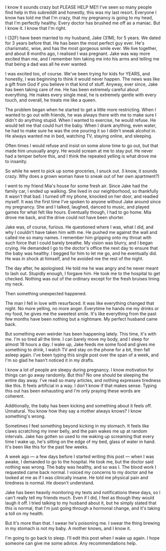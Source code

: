 I know it sounds crazy but PLEASE HELP ME!! I've seen so many people find help in this subreddit and honestly, this was my last resort. Everyone I know has told me that I'm crazy, that my pregnancy is going to my head, that I'm perfectly healthy. Every doctor has brushed me off as a maniac. But I know it. I know that I'm right.

I (32F) have been married to my husband, Jake (31M), for 5 years. We dated for 3 years before that. He has been the most perfect guy ever. He's charismatic, wise, and has the most gorgeous smile ever. We live together, and about 8 months ago, I realised I was pregnant. Jake was way more excited than me, and I remember him taking me into his arms and telling me that being a dad was all he ever wanted.

I was excited too, of course. We've been trying for kids for YEARS, and honestly, I was beginning to think it would never happen. The news was like a gift from God if you believe in that kind of stuff. Anyway, ever since, Jake has been taking care of me. He has been extremely careful about everything. He makes every single meal, he is extremely gentle with every touch, and overall, he treats me like a queen. 

The problem began when he started to get a little more restricting. When I wanted to go out with friends, he was always there with me to make sure I didn't do anything stupid. When I wanted to exercise, he would refuse. He would tell me that could hurt the baby. When I drank anything, even water, he had to make sure he was the one pouring it so I didn't sneak alcohol in. He always wanted me in bed, watching TV, staying online, and sleeping. 

Often times I would refuse and insist on some alone time to go out, but that made him unusually angry. He would scream at me to stay put. He never had a temper before this, and I think the repeated yelling is what drove me to insanity.

So while he went to pick up some groceries, I snuck out. (I know, it sounds crazy. Why does a grown woman have to sneak out of her own apartment?)

I went to my friend Mia's house for some fresh air. Since Jake had the family car, I ended up walking. She lived in our neighborhood, so thankfully it wasn't that bad. I turned off my phone, knocked on her door, and readied myself. It was the first time I've spoken to anyone without Jake around since my pregnancy. She and I talked, laughed, danced to music, and played games for what felt like hours. Eventually though, I had to go home. Mia drove me back, and the drive could not have been shorter.

Jake was, of course, furious. He questioned where I was, what I did, and why I couldn't have taken him with me. He pushed me against the wall and called me so many names. I remember him gripping onto my throat with such force that I could barely breathe. My vision was blurry, and I began crying. He demanded I go to the doctor's office the next day to ensure that the baby was healthy. I begged for him to let me go, and he eventually did. He was in shock at himself, and he avoided me the rest of the night.

The day after, he apologised. He told me he was angry and he never meant to lash out. Stupidly enough, I forgave him. He took me to the hospital to get checked. Nothing was out of the ordinary except for the fresh bruises lining my neck. 

Then something unexpected happened.

The man I fell in love with resurfaced. It was like everything changed that night. No more yelling, no more anger. Everytime he hands me my drinks or my food, he gives me the sweetest smile. It's like everything from the past few months have been nothing but a nightmare. My perfect husband came back.

But something even weirder has been happening lately. This time, it's with me. I'm so tired all the time. I can barely move my body, and I sleep for almost 18 hours a day. I wake up, Jake feeds me some food and gives me something to drink, I watch TV and stay on the phone for a bit, then fall asleep again. I've been typing this single post over the span of a week, and I'm so glad he hasn't noticed it in my drafts. 

I know a lot of people are sleepy during pregnancy. I know motivation for things can go away randomly. But this? No one should be sleeping the entire day away. I've read so many articles, and nothing expresses tiredness like this. It feels artificial in a way. I don't know if that makes sense. Typing this out has been exhausting and I'm only praying these words are coherent.

Additionally, the baby has been kicking and something about it feels off. Unnatural. You know how they say a mother always knows? I know something's wrong.

Sometimes I feel something beyond kicking in my stomach. It feels like claws scratching my inner belly, and the pain wakes me up at random intervals. Jake has gotten so used to me waking up screaming that every time I wake up, he's sitting on the edge of my bed, glass of water in hand. It's been like this for the past few weeks.

A week ago — a few days before I started writing this post — when I was awake, I demanded to go to the hospital. He took me, but the doctor said nothing was wrong. The baby was healthy, and so was I. The blood work I requested came back normal. I voiced my concerns to my doctor and he looked at me as if I was clinically insane. He told me physical pain and tiredness is normal. He doesn't understand.

Jake has been heavily monitoring my texts and notifications these days, so I can't really tell my friends much. Even if I did, I feel as though they would laugh it off. I tried talking to my husband about it, but he simply stated that this is normal, that I'm just going through a hormonal change, and it's taking a toll on my health.

But it's more than that. I swear he's poisoning me. I swear the thing brewing in my stomach is not my baby. A mother knows, and I know it. 

I'm going to go back to sleep. I'll edit this post when I wake up again. I hope someone can give me some advice. Any recommendations help.